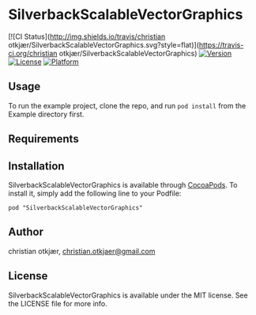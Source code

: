 # SilverbackScalableVectorGraphics

[![CI Status](http://img.shields.io/travis/christian otkjær/SilverbackScalableVectorGraphics.svg?style=flat)](https://travis-ci.org/christian otkjær/SilverbackScalableVectorGraphics)
[![Version](https://img.shields.io/cocoapods/v/SilverbackScalableVectorGraphics.svg?style=flat)](http://cocoadocs.org/docsets/SilverbackScalableVectorGraphics)
[![License](https://img.shields.io/cocoapods/l/SilverbackScalableVectorGraphics.svg?style=flat)](http://cocoadocs.org/docsets/SilverbackScalableVectorGraphics)
[![Platform](https://img.shields.io/cocoapods/p/SilverbackScalableVectorGraphics.svg?style=flat)](http://cocoadocs.org/docsets/SilverbackScalableVectorGraphics)

## Usage

To run the example project, clone the repo, and run `pod install` from the Example directory first.

## Requirements

## Installation

SilverbackScalableVectorGraphics is available through [CocoaPods](http://cocoapods.org). To install
it, simply add the following line to your Podfile:

    pod "SilverbackScalableVectorGraphics"

## Author

christian otkjær, christian.otkjaer@gmail.com

## License

SilverbackScalableVectorGraphics is available under the MIT license. See the LICENSE file for more info.

